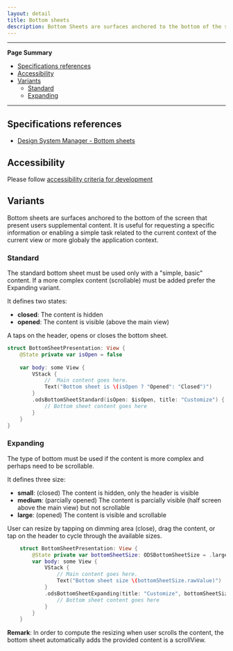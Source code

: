 ```yaml
---
layout: detail
title: Bottom sheets
description: Bottom Sheets are surfaces anchored to the bottom of the screen that present users supplement content.
---
```


---

**Page Summary**

* [Specifications references](#specifications-references)
* [Accessibility](#accessibility)
* [Variants](#variants)
  * [Standard](#standard)
  * [Expanding](#expanding)

---

## Specifications references

- [Design System Manager - Bottom sheets](https://system.design.orange.com/0c1af118d/p/3347ca-sheets-bottom/b/83b619)

## Accessibility

Please follow [accessibility criteria for development](https://a11y-guidelines.orange.com/en/mobile/ios/)

## Variants

Bottom sheets are surfaces anchored to the bottom of the screen that present users supplemental content.
It is useful for requesting a specific information or enabling a simple task related to the current context
of the current view or more globaly the application context.

### Standard

The standard bottom sheet must be used only with a "simple, basic" content. If a more complex content (scrollable) must be added prefer the Expanding variant.

It defines two states:
- **closed**: The content is hidden
- **opened**: The content is visible (above the main view)

A taps on the header, opens or closes the bottom sheet.

```swift
struct BottomSheetPresentation: View {
    @State private var isOpen = false
    
    var body: some View {
        VStack {
            //  Main content goes here.
            Text("Bottom sheet is \(isOpen ? "Opened": "Closed")")
        }
        .odsBottomSheetStandard(isOpen: $isOpen, title: "Customize") {
            // Bottom sheet content goes here
        }
    }
}
```

### Expanding

The type of bottom must be used if the content is more complex and perhaps need to be scrollable.

It defines three size:
- **small**: (closed) The content is hidden, only the header is visible
- **medium**: (parcially opened) The content is parcially visible (half screen above the main view) but not scrollable 
- **large**: (opened) The content is visible and scrollable

User can resize by tapping on dimming area (close), drag the content, or tap on the header to cycle through the available sizes. 

```swift
    struct BottomSheetPresentation: View {
        @State private var bottomSheetSize: ODSBottomSheetSize = .large
        var body: some View {
            VStack {
                // Main content goes here.
                Text("Bottom sheet size \(bottomSheetSize.rawValue)")
            }
            .odsBottomSheetExpanding(title: "Customize", bottomSheetSize: $bottomSheetSize) {
                // Bottom sheet content goes here
            }
        }
    }
```

**Remark**: In order to compute the resizing when user scrolls the content, the bottom sheet automatically adds the provided content is a scrollView.      

